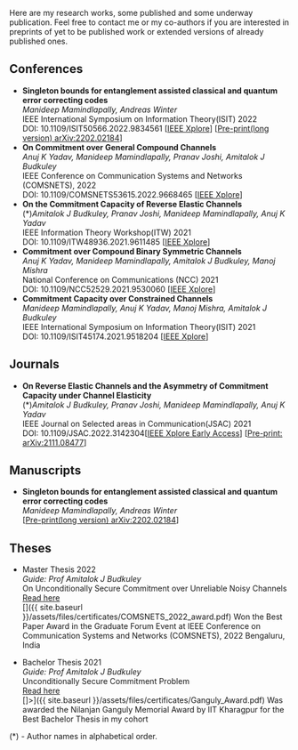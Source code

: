 Here are my research works, some published and some underway publication. Feel free to contact me or my co-authors if you are interested in preprints of yet to be published work or extended versions of already published ones.

## Conferences
-	**Singleton bounds for entanglement assisted classical and quantum error correcting codes**\
	_Manideep Mamindlapally, Andreas Winter_ \
    IEEE International Symposium on Information Theory(ISIT) 2022 \
    DOI: 10.1109/ISIT50566.2022.9834561 [[IEEE Xplore](https://doi.org/10.1109/ISIT50566.2022.9834561)] [[Pre-print(long version) arXiv:2202.02184](https://arxiv.org/abs/2202.02184)]
-	**On Commitment over General Compound Channels** \
	_Anuj K Yadav, Manideep Mamindlapally, Pranav Joshi, Amitalok J Budkuley_ \
    IEEE Conference on Communication Systems and Networks (COMSNETS), 2022 \
    DOI: 10.1109/COMSNETS53615.2022.9668465 [[IEEE Xplore](https://doi.org/10.1109/COMSNETS53615.2022.9668465)]
-	**On the Commitment Capacity of Reverse Elastic Channels**\
	(*)_Amitalok J Budkuley, Pranav Joshi, Manideep Mamindlapally, Anuj K Yadav_ \
    IEEE Information Theory Workshop(ITW) 2021 \
    DOI: 10.1109/ITW48936.2021.9611485 [[IEEE Xplore](https://doi.org/10.1109/ITW48936.2021.9611485)]
-	**Commitment over Compound Binary Symmetric Channels** \
	_Anuj K Yadav, Manideep Mamindlapally, Amitalok J Budkuley, Manoj Mishra_ \
    National Conference on Communications (NCC) 2021 \
    DOI: 10.1109/NCC52529.2021.9530060 [[IEEE Xplore](https://doi.org/10.1109/NCC52529.2021.9530060)]
-	**Commitment Capacity over Constrained Channels** \
	_Manideep Mamindlapally, Anuj K Yadav, Manoj Mishra, Amitalok J Budkuley_ \
    IEEE International Symposium on Information Theory(ISIT) 2021 \
    DOI: 10.1109/ISIT45174.2021.9518204 [[IEEE Xplore](https://doi.org/10.1109/ISIT45174.2021.9518204)]


## Journals
-	**On Reverse Elastic Channels and the Asymmetry of Commitment Capacity under Channel Elasticity**\
	(*)_Amitalok J Budkuley, Pranav Joshi, Manideep Mamindlapally, Anuj K Yadav_ \
    IEEE Journal on Selected areas in Communication(JSAC) 2021 \
    DOI: 10.1109/JSAC.2022.3142304[[IEEE Xplore Early Access](https://doi.org/10.1109/JSAC.2022.3142304)] [[Pre-print: arXiv:2111.08477](https://arxiv.org/abs/2111.08477)]

## Manuscripts
-   **Singleton bounds for entanglement assisted classical and quantum error correcting codes**\
	_Manideep Mamindlapally, Andreas Winter_ \
    [[Pre-print(long version) arXiv:2202.02184](https://arxiv.org/abs/2202.02184)]

## Theses
- Master Thesis 2022 \
_Guide: Prof Amitalok J Budkuley_ \
On Unconditionally Secure Commitment over Unreliable Noisy Channels \
[Read here](assets/files/prints/Masters_Thesis.pdf) \
[<i class="fa fa-trophy" aria-hidden="true"></i>]({{ site.baseurl }}/assets/files/certificates/COMSNETS_2022_award.pdf)  Won the Best Paper Award in the Graduate Forum Event at IEEE Conference on Communication Systems and Networks (COMSNETS), 2022 Bengaluru, India

- Bachelor Thesis 2021 \
_Guide: Prof Amitalok J Budkuley_ \
Unconditionally Secure Commitment Problem \
[Read here](assets/files/prints/Bachelor_Thesis_Manideep_17EC34003/main.pdf) \
[<i class="fa fa-trophy" aria-hidden="true"></i>]>]({{ site.baseurl }}/assets/files/certificates/Ganguly_Award.pdf) Was awarded the Nilanjan Ganguly Memorial Award by IIT Kharagpur for the Best Bachelor Thesis in my cohort

(*) - Author names in alphabetical order.